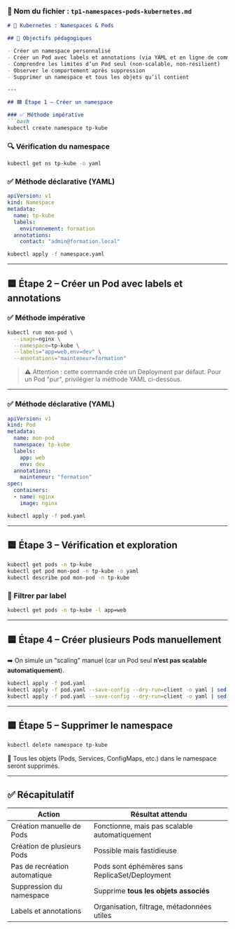 ### 📄 **Nom du fichier** : `tp1-namespaces-pods-kubernetes.md`

```markdown
# 🧪 Kubernetes : Namespaces & Pods

## 🎯 Objectifs pédagogiques

- Créer un namespace personnalisé
- Créer un Pod avec labels et annotations (via YAML et en ligne de commande)
- Comprendre les limites d’un Pod seul (non-scalable, non-résilient)
- Observer le comportement après suppression
- Supprimer un namespace et tous les objets qu’il contient

---

## 🟦 Étape 1 – Créer un namespace

### ✅ Méthode impérative
```bash
kubectl create namespace tp-kube
```

### 🔍 Vérification du namespace
```bash
kubectl get ns tp-kube -o yaml
```

### ✅ Méthode déclarative (YAML)
```yaml
apiVersion: v1
kind: Namespace
metadata:
  name: tp-kube
  labels:
    environnement: formation
  annotations:
    contact: "admin@formation.local"
```

```bash
kubectl apply -f namespace.yaml
```

---

## 🟦 Étape 2 – Créer un Pod avec labels et annotations

### ✅ Méthode impérative
```bash
kubectl run mon-pod \
  --image=nginx \
  --namespace=tp-kube \
  --labels="app=web,env=dev" \
  --annotations="mainteneur=formation"
```

> ⚠️ Attention : cette commande crée un Deployment par défaut. Pour un Pod "pur", privilégier la méthode YAML ci-dessous.

---

### ✅ Méthode déclarative (YAML)
```yaml
apiVersion: v1
kind: Pod
metadata:
  name: mon-pod
  namespace: tp-kube
  labels:
    app: web
    env: dev
  annotations:
    mainteneur: "formation"
spec:
  containers:
  - name: nginx
    image: nginx
```

```bash
kubectl apply -f pod.yaml
```

---

## 🟦 Étape 3 – Vérification et exploration

```bash
kubectl get pods -n tp-kube
kubectl get pod mon-pod -n tp-kube -o yaml
kubectl describe pod mon-pod -n tp-kube
```

### 🔎 Filtrer par label
```bash
kubectl get pods -n tp-kube -l app=web
```

---

## 🟦 Étape 4 – Créer plusieurs Pods manuellement

➡️ On simule un "scaling" manuel (car un Pod seul **n’est pas scalable automatiquement**).

```bash
kubectl apply -f pod.yaml
kubectl apply -f pod.yaml --save-config --dry-run=client -o yaml | sed 's/mon-pod/mon-pod-2/' | kubectl apply -f -
kubectl apply -f pod.yaml --save-config --dry-run=client -o yaml | sed 's/mon-pod/mon-pod-3/' | kubectl apply -f -
```

---

## 🟦 Étape 5 – Supprimer le namespace

```bash
kubectl delete namespace tp-kube
```

📌 Tous les objets (Pods, Services, ConfigMaps, etc.) dans le namespace seront supprimés.

---

## ✅ Récapitulatif

| Action                          | Résultat attendu                                    |
|---------------------------------|-----------------------------------------------------|
| Création manuelle de Pods       | Fonctionne, mais pas scalable automatiquement       |
| Création de plusieurs Pods      | Possible mais fastidieuse                           |
| Pas de recréation automatique   | Pods sont éphémères sans ReplicaSet/Deployment      |
| Suppression du namespace        | Supprime **tous les objets associés**               |
| Labels et annotations           | Organisation, filtrage, métadonnées utiles          |
```
